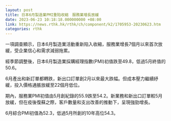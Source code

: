 ```yaml
---
layout: post
title: 日本6月製造業PMI重陷收縮　服務業增長放緩
date: 2023-06-23 10:18:18.000000000 +08:00
link: https://news.rthk.hk/rthk/ch/component/k2/1705953-20230623.htm
categories: rthk
---
```


一項調查顯示，日本6月製造業活動重新陷入收縮，服務業增長7個月以來首次放緩，受企業信心和需求減弱拖累。

經季節調整後，日本6月製造業採購經理指數(PMI)初值跌至49.8，低過5月終值的50.6。

6月產出和新訂單都轉跌，新出口訂單創2月以來最大跌幅。但成本壓力繼續紓緩，投入價格通脹放緩至22個月低位。

期內，服務業PMI初值由5月創紀錄的55.9跌至54.2。新業務和新出口訂單較5月放緩，但在疫後復蘇之際，客戶數量和支出改善的推動下，呈現強勁增長。

6月綜合PMI初值為52.3，低過5月所創的10年高位54.3。
